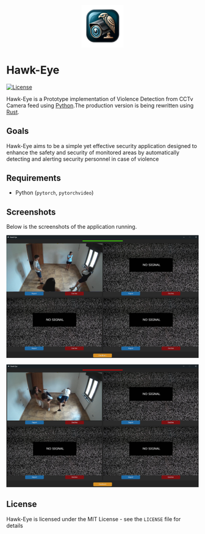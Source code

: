 
<div align="center">
  <img src="Hawk-Eye\logo.png" alt=" " width="22%">
</div>

# Hawk-Eye


[![License](http://img.shields.io/badge/license-MIT-blue.svg)](https://github.com/natisitotaw/Hawk-Eye-/blob/main/LICENSE)



Hawk-Eye is a Prototype implementation of Violence Detection from CCTv Camera feed using [Python](https://www.python.org/).The production version is being rewritten using [Rust](http://www.rust-lang.org). 


## Goals

Hawk-Eye aims to be a simple yet effective security application designed to enhance the safety and security of monitored areas by automatically detecting and alerting security personnel in case of violence



## Requirements

- Python (`pytorch`, `pytorchvideo`)


## Screenshots
Below is the screenshots of the application running.



![Application Screenshot](https://github.com/natisitotaw/Hawk-Eye-/blob/main/Hawk-Eye/screenshot1.png)

![Application Screenshot](https://github.com/natisitotaw/Hawk-Eye-/blob/main/Hawk-Eye/screenshot2.png)



## License

Hawk-Eye is licensed under the MIT License - see the `LICENSE` file for details

